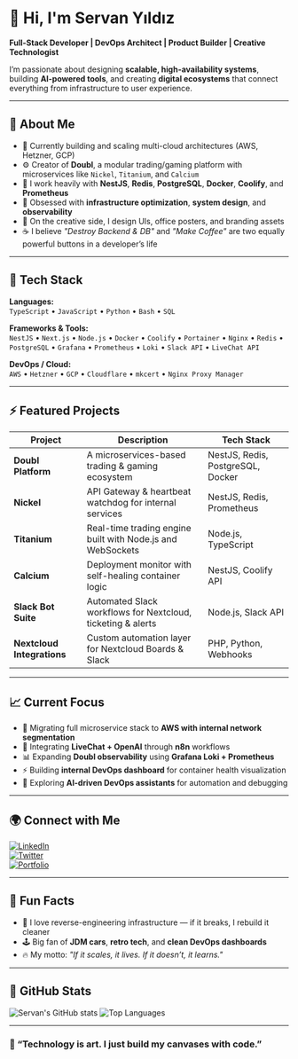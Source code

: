 # 👋 Hi, I'm Servan Yıldız

**Full-Stack Developer | DevOps Architect | Product Builder | Creative Technologist**

I’m passionate about designing **scalable, high-availability systems**, building **AI-powered tools**, and creating **digital ecosystems** that connect everything from infrastructure to user experience.

---

## 🧠 About Me

- 💼 Currently building and scaling multi-cloud architectures (AWS, Hetzner, GCP)
- ⚙️ Creator of **Doubl**, a modular trading/gaming platform with microservices like `Nickel`, `Titanium`, and `Calcium`
- 💬 I work heavily with **NestJS**, **Redis**, **PostgreSQL**, **Docker**, **Coolify**, and **Prometheus**
- 🧩 Obsessed with **infrastructure optimization**, **system design**, and **observability**
- 🎨 On the creative side, I design UIs, office posters, and branding assets
- ☕ I believe *"Destroy Backend & DB"* and *"Make Coffee"* are two equally powerful buttons in a developer’s life

---

## 🧰 Tech Stack

**Languages:**  
`TypeScript` • `JavaScript` • `Python` • `Bash` • `SQL`

**Frameworks & Tools:**  
`NestJS` • `Next.js` • `Node.js` • `Docker` • `Coolify` • `Portainer` • `Nginx` • `Redis` • `PostgreSQL` • `Grafana` • `Prometheus` • `Loki` • `Slack API` • `LiveChat API`

**DevOps / Cloud:**  
`AWS` • `Hetzner` • `GCP` • `Cloudflare` • `mkcert` • `Nginx Proxy Manager`

---

## ⚡ Featured Projects

| Project | Description | Tech Stack |
|----------|--------------|------------|
| **Doubl Platform** | A microservices-based trading & gaming ecosystem | NestJS, Redis, PostgreSQL, Docker |
| **Nickel** | API Gateway & heartbeat watchdog for internal services | NestJS, Redis, Prometheus |
| **Titanium** | Real-time trading engine built with Node.js and WebSockets | Node.js, TypeScript |
| **Calcium** | Deployment monitor with self-healing container logic | NestJS, Coolify API |
| **Slack Bot Suite** | Automated Slack workflows for Nextcloud, ticketing & alerts | Node.js, Slack API |
| **Nextcloud Integrations** | Custom automation layer for Nextcloud Boards & Slack | PHP, Python, Webhooks |

---

## 📈 Current Focus

- 🔭 Migrating full microservice stack to **AWS with internal network segmentation**
- 🧩 Integrating **LiveChat + OpenAI** through **n8n** workflows
- 📊 Expanding **Doubl observability** using **Grafana Loki + Prometheus**
- ⚡ Building **internal DevOps dashboard** for container health visualization
- 🧠 Exploring **AI-driven DevOps assistants** for automation and debugging

---

## 🌍 Connect with Me

[![LinkedIn](https://img.shields.io/badge/LinkedIn-ServanYildiz-blue?style=for-the-badge&logo=linkedin)](https://linkedin.com/in/servanyildiz)  
[![Twitter](https://img.shields.io/badge/Twitter-%40serwanyldz-1DA1F2?style=for-the-badge&logo=twitter)](https://twitter.com/serwanyldz)  
[![Portfolio](https://img.shields.io/badge/Website-Portfolio-0a0a0a?style=for-the-badge&logo=firefox)](https://serwanyldz.dev)

---

## 🎯 Fun Facts

- 🧩 I love reverse-engineering infrastructure — if it breaks, I rebuild it cleaner  
- 🕹️ Big fan of **JDM cars**, **retro tech**, and **clean DevOps dashboards**  
- 🔥 My motto: *"If it scales, it lives. If it doesn’t, it learns."*

---

## 🐍 GitHub Stats

![Servan's GitHub stats](https://github-readme-stats.vercel.app/api?username=serwanyldz&show_icons=true&theme=radical)
![Top Languages](https://github-readme-stats.vercel.app/api/top-langs/?username=serwanyldz&layout=compact&theme=radical)

---

### 💬 “Technology is art. I just build my canvases with code.”